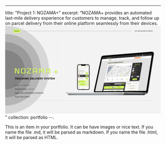 ---
title: "Project 1: NOZAMA+"
excerpt: “NOZAMA+ provides an automated last-mile delivery experience for customers to manage, track, and follow up on parcel delivery from their online platform seamlessly from their devices.<br/><img src='/images/28.png'>”
collection: portfolio
--.

This is an item in your portfolio. It can be have images or nice text. If you name the file .md, it will be parsed as markdown. If you name the file .html, it will be parsed as HTML. 
